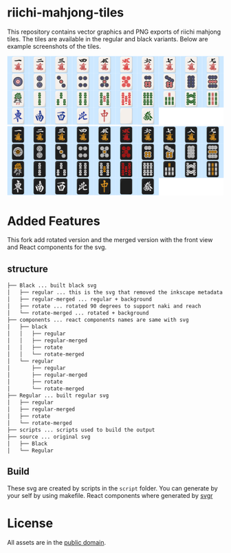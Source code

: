 # riichi-mahjong-tiles
This repository contains vector graphics and PNG exports of riichi mahjong tiles. The tiles are available in the regular and black variants. Below are example screenshots of the tiles.

<div style="text-align:center">
<img src ="https://raw.githubusercontent.com/FluffyStuff/riichi-mahjong-tiles/master/ExampleRegular.png" />
<img src ="https://raw.githubusercontent.com/FluffyStuff/riichi-mahjong-tiles/master/ExampleBlack.png" />
</div>

# Added Features
This fork add rotated version and the merged version with the front view and React components for the svg.

## structure
```
├── Black ... built black svg
│   ├── regular ... this is the svg that removed the inkscape metadata
│   ├── regular-merged ... regular + background
│   ├── rotate ... rotated 90 degrees to support naki and reach
│   └── rotate-merged ... rotated + background
├── components ... react components names are same with svg
│   ├── black
│   │   ├── regular
│   │   ├── regular-merged
│   │   ├── rotate
│   │   └── rotate-merged
│   └── regular
│       ├── regular
│       ├── regular-merged
│       ├── rotate
│       └── rotate-merged
├── Regular ... built regular svg
│   ├── regular
│   ├── regular-merged
│   ├── rotate
│   └── rotate-merged
├── scripts ... scripts used to build the output
├── source ... original svg
│   ├── Black
│   └── Regular
```
## Build
These svg are created by scripts in the `script` folder. You can generate by your self by using makefile. React components where generated by [svgr](https://react-svgr.com/)

# License
All assets are in the [public domain](https://creativecommons.org/publicdomain/zero/1.0/).
